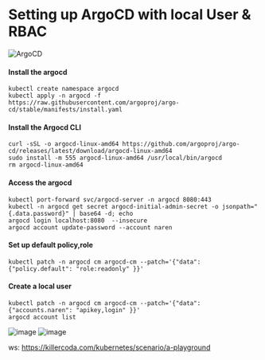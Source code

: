 # Setting up ArgoCD with local User & RBAC 
![ArgoCD](https://argo-cd.readthedocs.io/en/stable/assets/logo.png)

#### Install the argocd
```
kubectl create namespace argocd
kubectl apply -n argocd -f https://raw.githubusercontent.com/argoproj/argo-cd/stable/manifests/install.yaml
```

#### Install the Argocd CLI
```
curl -sSL -o argocd-linux-amd64 https://github.com/argoproj/argo-cd/releases/latest/download/argocd-linux-amd64
sudo install -m 555 argocd-linux-amd64 /usr/local/bin/argocd
rm argocd-linux-amd64
```
#### Access the argocd 
```
kubectl port-forward svc/argocd-server -n argocd 8080:443
kubectl -n argocd get secret argocd-initial-admin-secret -o jsonpath="{.data.password}" | base64 -d; echo
argocd login localhost:8080  --insecure
argocd account update-password --account naren
```
#### Set up default policy,role
```
kubectl patch -n argocd cm argocd-cm --patch='{"data":{"policy.default": "role:readonly" }}'
```

#### Create a local user 
```
kubectl patch -n argocd cm argocd-cm --patch='{"data":{"accounts.naren": "apikey,login" }}'
argocd account list 

```
![image](https://user-images.githubusercontent.com/3488520/204011839-a2d042b0-0f8e-4864-803a-97753443432d.png)
![image](https://user-images.githubusercontent.com/3488520/204012094-354261a1-bf4a-4bf9-be46-30a17c41b06e.png)

ws: https://killercoda.com/kubernetes/scenario/a-playground

